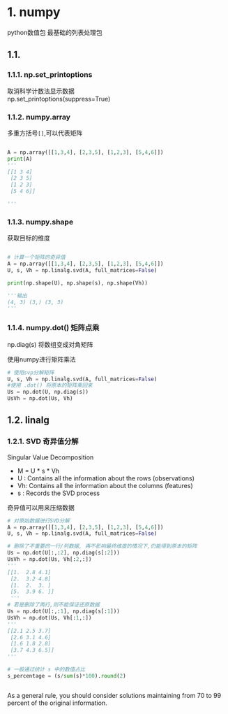 # 1. numpy 

python数值包 最基础的列表处理包  

## 1.1. 

### 1.1.1. np.set_printoptions

取消科学计数法显示数据  
np.set_printoptions(suppress=True)  


### 1.1.2. numpy.array

多重方括号`[]`,可以代表矩阵  

```py

A = np.array([[1,3,4], [2,3,5], [1,2,3], [5,4,6]])
print(A)
'''
[[1 3 4]
 [2 3 5]
 [1 2 3]
 [5 4 6]]

'''
```
### 1.1.3. numpy.shape

获取目标的维度

```py

# 计算一个矩阵的奇异值
A = np.array([[1,3,4], [2,3,5], [1,2,3], [5,4,6]])
U, s, Vh = np.linalg.svd(A, full_matrices=False)

print(np.shape(U), np.shape(s), np.shape(Vh))

'''输出
(4, 3) (3,) (3, 3)
'''
```

### 1.1.4. numpy.dot()  矩阵点乘

np.diag(s)  将数组变成对角矩阵  

使用numpy进行矩阵乘法  

```py
# 使用svp分解矩阵
U, s, Vh = np.linalg.svd(A, full_matrices=False)
#使用 .dot() 将原本的矩阵乘回来 
Us = np.dot(U, np.diag(s))
UsVh = np.dot(Us, Vh)

```


## 1.2. linalg 

### 1.2.1. SVD 奇异值分解

Singular Value Decomposition  
* M = U * s * Vh  
* U  : Contains all the information about the rows (observations)  
* Vh: Contains all the information about the columns (features)  
* s   : Records the SVD process  

奇异值可以用来压缩数据  

```py
# 对原始数据进行SVD分解
A = np.array([[1,3,4], [2,3,5], [1,2,3], [5,4,6]])
U, s, Vh = np.linalg.svd(A, full_matrices=False)

# 删除了不重要的一行/列数据, 再不影响最终维度的情况下,仍能得到原本的矩阵
Us = np.dot(U[:,:2], np.diag(s[:2]))
UsVh = np.dot(Us, Vh[:2,:])
'''
[[1.  2.8 4.1]
 [2.  3.2 4.8]
 [1.  2.  3. ]
 [5.  3.9 6. ]]
 '''
# 若是删除了两行,则不能保证还原数据
Us = np.dot(U[:,:1], np.diag(s[:1]))
UsVh = np.dot(Us, Vh[:1,:])
'''
[[2.1 2.5 3.7]
 [2.6 3.1 4.6]
 [1.6 1.8 2.8]
 [3.7 4.3 6.5]]
'''

# 一般通过统计 s 中的数值占比
s_percentage = (s/sum(s)*100).round(2)



```
As a general rule, you should consider solutions maintaining from 70 to 99 percent of the original information.  
